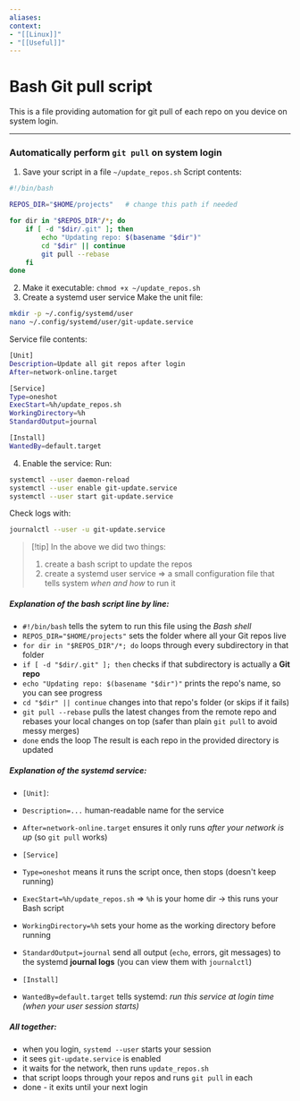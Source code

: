 ```yaml
---
aliases:
context:
- "[[Linux]]"
- "[[Useful]]"
---
```


# Bash Git pull script

This is a file providing automation for git pull of each repo on you device on system login.

---
### Automatically perform `git pull` on system login

1. Save your script in a file `~/update_repos.sh`
Script contents:
``` bash
#!/bin/bash

REPOS_DIR="$HOME/projects"   # change this path if needed

for dir in "$REPOS_DIR"/*; do
    if [ -d "$dir/.git" ]; then
        echo "Updating repo: $(basename "$dir")"
        cd "$dir" || continue
        git pull --rebase
    fi
done

```

2. Make it executable: `chmod +x ~/update_repos.sh`
3. Create a systemd user service
Make the unit file:
``` bash
mkdir -p ~/.config/systemd/user
nano ~/.config/systemd/user/git-update.service
```

Service file contents:
``` bash
[Unit]
Description=Update all git repos after login
After=network-online.target

[Service]
Type=oneshot
ExecStart=%h/update_repos.sh
WorkingDirectory=%h
StandardOutput=journal

[Install]
WantedBy=default.target
```

4. Enable the service:
Run:
``` bash
systemctl --user daemon-reload
systemctl --user enable git-update.service
systemctl --user start git-update.service
```

Check logs with:
``` bash
journalctl --user -u git-update.service
```


> [!tip] In the above we did two things:
> 1. create a bash script to update the repos
> 2. create a systemd user service => a small configuration file that tells system *when and how* to run it

##### Explanation of the **bash script** line by line:
- `#!/bin/bash` tells the sytem to run this file using the *Bash shell*
- `REPOS_DIR="$HOME/projects"` sets the folder where all your Git repos live
- `for dir in "$REPOS_DIR"/*; do` loops through every subdirectory in that folder
- `if [ -d "$dir/.git" ]; then` checks if that subdirectory is actually a **Git repo**
- `echo "Updating repo: $(basename "$dir")"` prints the repo's name, so you can see progress
- `cd "$dir" || continue` changes into that repo's folder (or skips if it fails)
- `git pull --rebase` pulls the latest changes from the remote repo and rebases your local changes on top (safer than plain `git pull` to avoid messy merges)
- `done` ends the loop
The result is each repo in the provided directory is updated


##### Explanation of the **systemd** service:
- `[Unit]`:
- `Description=...` human-readable name for the service
- `After=network-online.target` ensures it only runs *after your network is up* (so `git pull` works)

- `[Service]`
- `Type=oneshot` means it runs the script once, then stops (doesn't keep running)
- `ExecStart=%h/update_repos.sh` => `%h` is your home dir -> this runs your Bash script
- `WorkingDirectory=%h` sets your home as the working directory before running
- `StandardOutput=journal` send all output (`echo`, errors, git messages) to the systemd **journal logs** (you can view them with `journalctl`) 


- `[Install]`
- `WantedBy=default.target` tells systemd: *run this service at login time (when your user session starts)*


##### All together:
- when you login, `systemd --user` starts your session
- it sees `git-update.service` is enabled
- it waits for the network, then runs `update_repos.sh`
- that script loops through your repos and runs `git pull` in each
- done - it exits until your next login